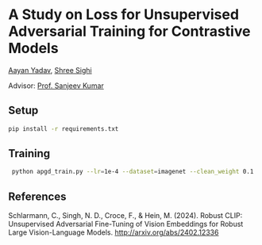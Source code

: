 # A Study on Loss for Unsupervised Adversarial Training for Contrastive Models
[Aayan Yadav](https://github.com/ydvaayan), [Shree Sighi](https://github.com/ShreeSinghi)

Advisor: [Prof. Sanjeev Kumar](https://scholar.google.co.in/citations?user=FWh8EFkAAAAJ&hl=en)

## Setup
```bash
pip install -r requirements.txt
```

## Training

```bash
 python apgd_train.py --lr=1e-4 --dataset=imagenet --clean_weight 0.1
```

## References

Schlarmann, C., Singh, N. D., Croce, F., & Hein, M. (2024). Robust CLIP: Unsupervised Adversarial Fine-Tuning of Vision Embeddings for Robust Large Vision-Language Models. http://arxiv.org/abs/2402.12336